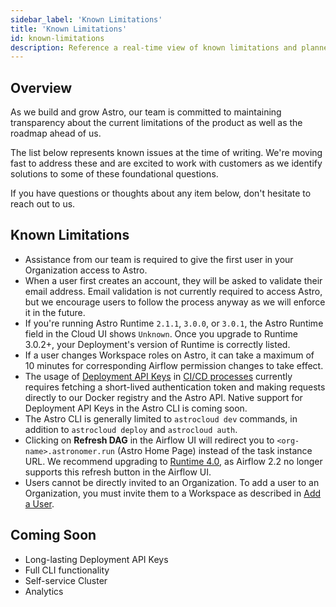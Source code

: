 ```yaml
---
sidebar_label: 'Known Limitations'
title: 'Known Limitations'
id: known-limitations
description: Reference a real-time view of known limitations and planned features for Astro.
---
```


## Overview

As we build and grow Astro, our team is committed to maintaining transparency about the current limitations of the product as well as the roadmap ahead of us.

The list below represents known issues at the time of writing. We're moving fast to address these and are excited to work with customers as we identify solutions to some of these foundational questions.

If you have questions or thoughts about any item below, don't hesitate to reach out to us.

## Known Limitations

- Assistance from our team is required to give the first user in your Organization access to Astro.
- When a user first creates an account, they will be asked to validate their email address. Email validation is not currently required to access Astro, but we encourage users to follow the process anyway as we will enforce it in the future.
- If you're running Astro Runtime `2.1.1`, `3.0.0`, or `3.0.1`, the Astro Runtime field in the Cloud UI shows `Unknown`. Once you upgrade to Runtime 3.0.2+, your Deployment's version of Runtime is correctly listed.
- If a user changes Workspace roles on Astro, it can take a maximum of 10 minutes for corresponding Airflow permission changes to take effect.
- The usage of [Deployment API Keys](api-keys.md) in [CI/CD processes](ci-cd.md) currently requires fetching a short-lived authentication token and making requests directly to our Docker registry and the Astro API. Native support for Deployment API Keys in the Astro CLI is coming soon.
- The Astro CLI is generally limited to `astrocloud dev` commands, in addition to `astrocloud deploy` and `astrocloud auth`.
- Clicking on **Refresh DAG** in the Airflow UI will redirect you to `<org-name>.astronomer.run` (Astro Home Page) instead of the task instance URL. We recommend upgrading to [Runtime 4.0](runtime-release-notes.md#astro-runtime-400), as Airflow 2.2 no longer supports this refresh button in the Airflow UI.
- Users cannot be directly invited to an Organization. To add a user to an Organization, you must invite them to a Workspace as described in [Add a User](add-user.md). 

## Coming Soon

- Long-lasting Deployment API Keys
- Full CLI functionality
- Self-service Cluster
- Analytics
